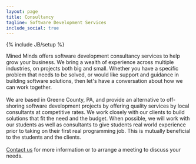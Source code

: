 ```yaml
---
layout: page
title: Consultancy
tagline: Software Development Services
include_social: true
---
```

{% include JB/setup %}

Mined Minds offers software development consultancy services to help grow your business. We bring a wealth of experience across multiple industries, on projects both big and small. Whether you have a specific problem that needs to be solved, or would like support and guidance in building software solutions, then let's have a conversation about how we can work together.<br><br>
    We are based in Greene County, PA, and provide an alternative to off-shoring software development projects by offering quality services by local consultants at competitive rates. We work closely with our clients to build solutions that fit the need and the budget. When possible, we will work with our students as well as consultants to give students real world experience prior to taking on their first real programming job. This is mutually beneficial to the students and the clients.<br><br>
    <a href="contact.html">Contact us</a> for more information or to arrange a meeting to discuss your needs.<br><br>